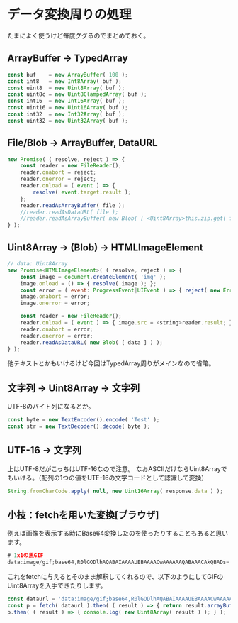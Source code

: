 # データ変換周りの処理

たまによく使うけど毎度ググるのでまとめておく。

## ArrayBuffer → TypedArray

```js
const buf    = new ArrayBuffer( 100 );
const int8   = new Int8Array( buf );
const uint8  = new Uint8Array( buf );
const uint8c = new Uint8ClampedArray( buf );
const int16  = new Int16Array( buf );
const uint16 = new Uint16Array( buf );
const int32  = new Int32Array( buf );
const uint32 = new Uint32Array( buf );
```

## File/Blob → ArrayBuffer, DataURL

```js
new Promise( ( resolve, reject ) => {
	const reader = new FileReader();
	reader.onabort = reject;
	reader.onerror = reject;
	reader.onload = ( event ) => {
		resolve( event.target.result );
	};
	reader.readAsArrayBuffer( file );
	//reader.readAsDataURL( file );
	//reader.readAsArrayBuffer( new Blob( [ <Uint8Array>this.zip.get( file ) ] ) );
} );
```

## Uint8Array → (Blob) → HTMLImageElement

```js
// data: Uint8Array
new Promise<HTMLImageElement>( ( resolve, reject ) => {
	const image = document.createElement( 'img' );
	image.onload = () => { resolve( image ); };
	const error = ( event: ProgressEvent|UIEvent ) => { reject( new Error( 'Load error:' + file ) ); };
	image.onabort = error;
	image.onerror = error;

	const reader = new FileReader();
	reader.onload = ( event ) => { image.src = <string>reader.result; };
	reader.onabort = error;
	reader.onerror = error;
	reader.readAsDataURL( new Blob( [ data ] ) );
} );
```

他テキストとかもいけるけど今回はTypedArray周りがメインなので省略。

## 文字列 → Uint8Array → 文字列

UTF-8のバイト列になるとか。

```js
const byte = new TextEncoder().encode( 'Test' );
const str = new TextDecoder().decode( byte );
```

## UTF-16 → 文字列

上はUTF-8だがこっちはUTF-16なので注意。
なおASCIIだけならUint8Arrayでもいける。（配列の1つの値をUTF-16の文字コードとして認識して変換）

```js
String.fromCharCode.apply( null, new Uint16Array( response.data ) );
```

## 小技：fetchを用いた変換[ブラウザ]

例えば画像を表示する時にBase64変換したのを使ったりすることもあると思います。

```js
# 1x1の黒GIF
data:image/gif;base64,R0lGODlhAQABAIAAAAUEBAAAACwAAAAAAQABAAACAkQBADs=
```

これをfetchに与えるとそのまま解釈してくれるので、以下のようにしてGIFのUint8Arrayを入手できたりします。

```js
const dataurl = 'data:image/gif;base64,R0lGODlhAQABAIAAAAUEBAAAACwAAAAAAQABAAACAkQBADs=';
const p = fetch( dataurl ).then( ( result ) => { return result.arrayBuffer(); } );
p.then( ( result ) => { console.log( new Uint8Array( result ) ); } );
```
